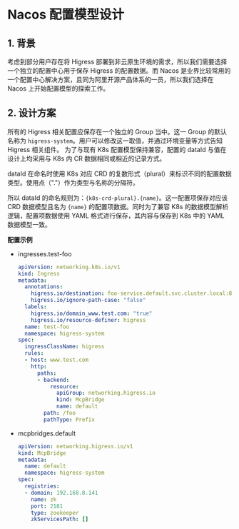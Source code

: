 # Nacos 配置模型设计

## 1. 背景

考虑到部分用户存在将 Higress 部署到非云原生环境的需求，所以我们需要选择一个独立的配置中心用于保存 Higress 的配置数据。而 Nacos 是业界比较常用的一个配置中心解决方案，且同为阿里开源产品体系的一员，所以我们选择在 Nacos 上开始配置模型的探索工作。

## 2. 设计方案

所有的 Higress 相关配置应保存在一个独立的 Group 当中。这一 Group 的默认名称为 `higress-system`。用户可以修改这一取值，并通过环境变量等方式告知 Higress 相关组件。
为了与现有 K8s 配置模型保持兼容，配置的 dataId 与值在设计上均采用与 K8s 内 CR 数据相同或相近的记录方式。

dataId 在命名时使用 K8s 对应 CRD 的复数形式（plural）来标识不同的配置数据类型。使用点（"."）作为类型与名称的分隔符。

所以 dataId 的命名规则为：`{k8s-crd-plural}.{name}`。这一配置项保存对应该 CRD 数据模型且名为 `{name}` 的配置项数据。同时为了兼容 K8s 的数据模型解析逻辑，配置项数据使用 YAML 格式进行保存，其内容与保存到 K8s 中的 YAML 数据模型一致。

**配置示例**

- ingresses.test-foo
  ```yaml
  apiVersion: networking.k8s.io/v1
  kind: Ingress
  metadata:
    annotations:
      higress.io/destination: foo-service.default.svc.cluster.local:8080
      higress.io/ignore-path-case: "false"
    labels:
      higress.io/domain_www.test.com: "true"
      higress.io/resource-definer: higress
    name: test-foo
    namespace: higress-system
  spec:
    ingressClassName: higress
    rules:
    - host: www.test.com
      http:
        paths:
        - backend:
            resource:
              apiGroup: networking.higress.io
              kind: McpBridge
              name: default
          path: /foo
          pathType: Prefix
  ```
- mcpbridges.default
  ```yaml
  apiVersion: networking.higress.io/v1
  kind: McpBridge
  metadata:
    name: default
    namespace: higress-system
  spec:
    registries:
    - domain: 192.168.8.141
      name: zk
      port: 2181
      type: zookeeper
      zkServicesPath: []
  ```